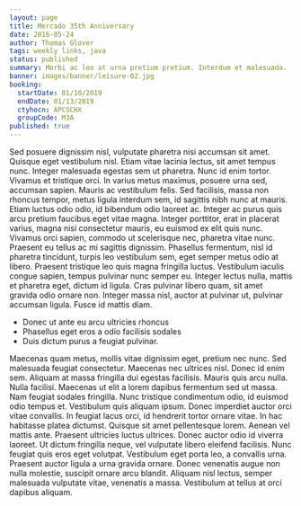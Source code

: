 ```yaml
---
layout: page
title: Mercado 35th Anniversary
date: 2016-05-24
author: Thomas Glover
tags: weekly links, java
status: published
summary: Morbi ac leo at urna pretium pretium. Interdum et malesuada.
banner: images/banner/leisure-02.jpg
booking:
  startDate: 01/10/2019
  endDate: 01/13/2019
  ctyhocn: APCSCHX
  groupCode: M3A
published: true
---
```

Sed posuere dignissim nisl, vulputate pharetra nisi accumsan sit amet. Quisque eget vestibulum nisl. Etiam vitae lacinia lectus, sit amet tempus nunc. Integer malesuada egestas sem ut pharetra. Nunc id enim tortor. Vivamus et tristique orci. In varius metus maximus, posuere urna sed, accumsan sapien. Mauris ac vestibulum felis. Sed facilisis, massa non rhoncus tempor, metus ligula interdum sem, id sagittis nibh nunc at mauris. Etiam luctus odio odio, id bibendum odio laoreet ac. Integer ac purus quis arcu pretium faucibus eget vitae magna. Integer porttitor, erat in placerat varius, magna nisi consectetur mauris, eu euismod ex elit quis nunc.
Vivamus orci sapien, commodo ut scelerisque nec, pharetra vitae nunc. Praesent eu tellus ac mi sagittis dignissim. Phasellus fermentum, nisl id pharetra tincidunt, turpis leo vestibulum sem, eget semper metus odio at libero. Praesent tristique leo quis magna fringilla luctus. Vestibulum iaculis congue sapien, tempus pulvinar nunc semper eu. Integer lectus nulla, mattis et pharetra eget, dictum id ligula. Cras pulvinar libero quam, sit amet gravida odio ornare non. Integer massa nisl, auctor at pulvinar ut, pulvinar accumsan ligula. Fusce id mattis diam.

* Donec ut ante eu arcu ultricies rhoncus
* Phasellus eget eros a odio facilisis sodales
* Duis dictum purus a feugiat pulvinar.

Maecenas quam metus, mollis vitae dignissim eget, pretium nec nunc. Sed malesuada feugiat consectetur. Maecenas nec ultrices nisl. Donec id enim sem. Aliquam at massa fringilla dui egestas facilisis. Mauris quis arcu nulla. Nulla facilisi. Maecenas ut elit a lorem dapibus fermentum sed ut massa. Nam feugiat sodales fringilla. Nunc tristique condimentum odio, id euismod odio tempus et. Vestibulum quis aliquam ipsum. Donec imperdiet auctor orci vitae convallis. In feugiat lacus orci, id hendrerit tortor ornare vitae. In hac habitasse platea dictumst.
Quisque sit amet pellentesque lorem. Aenean vel mattis ante. Praesent ultricies luctus ultrices. Donec auctor odio id viverra laoreet. Ut dictum fringilla neque, vel vulputate libero eleifend facilisis. Nunc feugiat quis eros eget volutpat. Vestibulum eget porta leo, a convallis urna. Praesent auctor ligula a urna gravida ornare. Donec venenatis augue non nulla molestie, suscipit ornare arcu blandit. Aliquam nisl lectus, semper malesuada vulputate vitae, venenatis a massa. Vestibulum at tellus at orci dapibus aliquam.
